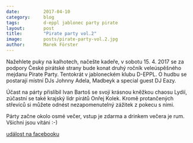 ```yaml
---
date:         2017-04-10
category:     blog
tags:         d-eppl jablonec party pirate
layout:       post
title:        "Pirate party vol.2" 
image:        posts/pirate-party-vol.2.jpg
author:       Marek Förster
---
```


Nažehlete puky na kalhotech, načešte kadeře, v sobotu 15. 4. 2017 se za podpory České pirátské strany bude konat druhý ročník veleúspěšného mejdanu Pirate Party. Tentokrát v jabloneckém klubu D-EPPL. O hudbu se postarají místní DJs Johnny Adela, Madbeyk a special guest DJ Eazy. 

Účast na párty přislíbil Ivan Bartoš se svojí krásnou kněžkou chaosu Lydií, zúčastní se také krajský lídr pirátů Onřej Kolek. Kromě protančených střevíců si můžete odnést nezapomenutelný zážitek z pokecu s nimi.

Párty začne okolo osmé večer, vstup je zdarma a drinkem večera je rum.
Všichni jsou vítáni :-)

[událost na facebooku](https://www.facebook.com/events/221587084987637/)
